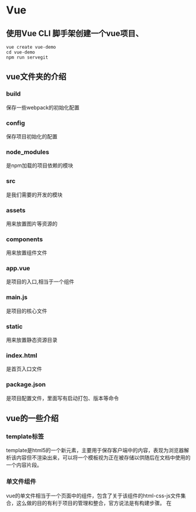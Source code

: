# Vue

## 使用Vue CLI 脚手架创建一个vue项目、
~~~
vue create vue-demo
cd vue-demo
npm run servegit 
~~~

## vue文件夹的介绍

### build
保存一些webpack的初始化配置

### config
保存项目初始化的配置

### node_modules
是npm加载的项目依赖的模块

### src
是我们需要的开发的模块

### assets
用来放置图片等资源的

### components
用来放置组件文件

### app.vue
是项目的入口,相当于一个组件

### main.js
是项目的核心文件

### static
用来放置静态资源目录

### index.html
是首页入口文件

### package.json
是项目配置文件，里面写有启动打包、版本等命令


## vue的一些介绍

### template标签
template是html5的一个新元素，主要用于保存客户端中的内容，表现为浏览器解析该内容但不渲染出来，可以将一个模板视为正在被存储以供随后在文档中使用的一个内容片段。

### 单文件组件
vue的单文件相当于一个页面中的组件，包含了关于该组件的html-css-js文件集合，这么做的目的有利于项目的管理和整合，官方说法是有构建步骤。
在<template/>标签下只能有一个子节点元素，如果写多个如<div/>这样的标签则会报错。

### .vue文件可包含html-css-js，webpack自动打包成三个文件
在.vue文件中，dom结构可以写在<template/>标签下，而针对该dom结构的样式文件则作为<template/>标签的兄弟元素<style/>存在，同样的控制该dom结构的脚本程序写在另一个兄弟元素<script/>之中，这样一来，每个组件自己对应的结构样式都在同一个文件之中，便不会与其它的组件搞混了。

### style标签
<style/>标签包含scoped和module属性，分别表示css作用域和css模块，一般会写上scoped属性，表示样式仅对当前组件以及其子组件的模板部分生效

### script标签中的export default
<script/>标签下第一行代码是export default {……}，这是ES6新增的模块部分的语法，采用模块的方式，每个文件都自成一个模块，采用export和import来暴露和引用接口。一个文件或模块中，export 和 import可以有多个，但export default只能有一个，使用该命令之后别的模块引用时就可以不需要知道所要加载的模块变量名

### export default
export default下可以写包括变量和方法，对象等，只要是想作为开放的接口都可以写，在.vue文件中一般写上data() {}以及method等,data指的是在该组件中定义的模板数据，而如果你对<template/>中的元素绑定了点击方法，如<button @click="login">


## vue打包
npm run build
npm install -g serve
serve dist
访问: http://localhost:5000

~~~
父页引入子页面组件
1. import 引入子组件
2. 在components声明组件
   components: {
        HelloWorld
     }
3. <HelloWorld msg="Hello Vue!"/>  使用: 则动态传值

子组件接受
1. props声明接受
export default {
    props: {
        msg: String
    }
}
2. 在使用 
~~~
